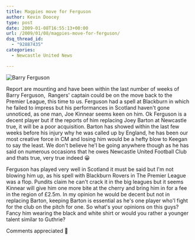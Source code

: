 ```yaml
---
title: Magpies move for Ferguson
author: Kevin Doocey
type: post
date: 2009-01-08T16:55:13+00:00
url: /2009/01/08/magpies-move-for-ferguson/
dsq_thread_id:
  - "92887435"
categories:
  - Newcastle United News

---
```

![Barry Ferguson](http://static.guim.co.uk/sys-images/Football/Pix/pictures/2008/07/10/daviddaviesPA460.jpg "Ferguson to replace Barton?")

Report are mounting and have been within the last number of weeks of Barry Ferguson,  Rangers' captain could be on the move back to the Premier League, this time to us. Ferguson had a spell at Blackburn in which he failed to impress but his performances in Scotland haven't gone unnoticed, as one man, Joe Kinnear seems keen on him. Ok Ferguson is a decent player but if the reports of him replacing Joey Barton at Newcastle true, it will be a poor acquisition. Barton has showed within the last few weeks before his injury why he was called up by England, he has been our most creative force in CM and losing him would be a hefty blow to Keegan to say the least. We don't believe he'l be going anywhere though as he has said on numerous occasions that he owes Newcastle United Football Club and thats true, very true indeed 😀

Ferguson has played very well in Scotland it must be said but I'm not blowing him up, as his spell with Blackburn Rovers in The Premier League was a flop. Pundits claim he can't crack it in the big leagues but it seems Kinnear will give him one more bite at the cherry and bring him in for a fee in the region of £2.5m. In my opinion he would be decent but not in replacing Barton, keeping Barton is essential as he's one player who'l fight for the club on the pitch for one. So what's your opinions on this guys? Fancy him wearing the black and white shirt or would you rather a younger talent similar to Guthrie?

Comments appreciated 🙂
